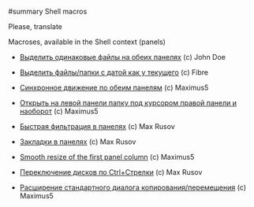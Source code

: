 ﻿#summary Shell macros

Please, translate

Macroses, available in the Shell context (panels)

  * [Выделить одинаковые файлы на обеих панелях](Shell_SelectEqual.md) (c) John Doe

  * [Выделить файлы/папки с датой как у текущего](Shell_SelectByDate.md) (c) Fibre

  * [Синхронное движение по обеим панелям](Shell_SynchroMove.md) (c) Maximus5

  * [Открыть на левой панели папку под курсором правой панели и наоборот](Shell_OpenPassive.md) (c) Maximus5

  * [Быстрая фильтрация в панелях](Shell_FastFilter.md) (c) Max Rusov

  * [Закладки в панелях](Shell_Bookmark.md) (c) Max Rusov

  * [Smooth resize of the first panel column](Shell_ResizeFirstColumn.md) (с) Maximus5

  * [Переключение дисков по Ctrl+Стрелки](Shell_CtrlDisk.md) (с) Max Rusov

  * [Расширение стандартного диалога копирования/перемещения](Shell_CopyTo.md) (c) Maximus5